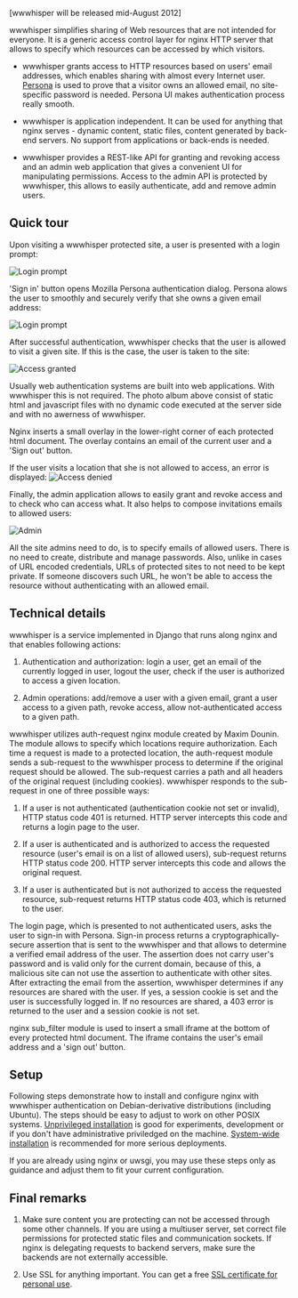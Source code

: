 [wwwhisper will be released mid-August 2012]

wwwhisper simplifies sharing of Web resources that are not intended
for everyone. It is a generic access control layer for nginx HTTP
server that allows to specify which resources can be accessed by
which visitors.

* wwwhisper grants access to HTTP resources based on users' email
  addresses, which enables sharing with almost every Internet user.
  [Persona](http://persona.org) is used to prove that a visitor owns
  an allowed email, no site-specific password is needed. Persona UI
  makes authentication process really smooth.

* wwwhisper is application independent. It can be used for anything
  that nginx serves - dynamic content, static files, content generated
  by back-end servers. No support from applications or back-ends is needed.

* wwwhisper provides a REST-like API for granting and revoking access
  and an admin web application that gives a convenient UI for
  manipulating permissions. Access to the admin API is protected by
  wwwhisper, this allows to easily authenticate, add and remove admin
  users.

Quick tour
-----------

Upon visiting a wwwhisper protected site, a user is presented with a
login prompt:

![Login prompt](https://raw.github.com/wrr/www/master/mixedbit.org/wwwhisper_screens/login_required.png)

'Sign in' button opens Mozilla Persona authentication dialog. Persona
alows the user to smoothly and securely verify that she owns a
given email address:

![Login prompt](https://raw.github.com/wrr/www/master/mixedbit.org/wwwhisper_screens/persona_dialog.png)

After successful authentication, wwwhisper checks that the user is
allowed to visit a given site. If this is the case, the user is taken
to the site:

![Access granted](https://raw.github.com/wrr/www/master/mixedbit.org/wwwhisper_screens/access_granted.png)

Usually web authentication systems are built into web
applications. With wwwhisper this is not required. The photo album
above consist of static html and javascript files with no dynamic code
executed at the server side and with no awerness of wwwhisper.

Nginx inserts a small overlay in the lower-right corner of each
protected html document. The overlay contains an email of the current
user and a 'Sign out' button.

If the user visits a location that she is not allowed to access, an
error is displayed:
![Access denied](https://raw.github.com/wrr/www/master/mixedbit.org/wwwhisper_screens/access_denied.png)

Finally, the admin application allows to easily grant and revoke
access and to check who can access what. It also helps to compose
invitations emails to allowed users:

![Admin](https://raw.github.com/wrr/www/master/mixedbit.org/wwwhisper_screens/admin.png)

All the site admins need to do, is to specify emails of allowed
users. There is no need to create, distribute and manage
passwords. Also, unlike in cases of URL encoded credentials, URLs of
protected sites to not need to be kept private. If someone discovers
such URL, he won't be able to access the resource without
authenticating with an allowed email.

Technical details
-----------------

wwwhisper is a service implemented in Django that runs along nginx
and that enables following actions:

1. Authentication and authorization: login a user, get an email of
the currently logged in user, logout the user, check if
the user is authorized to access a given location.

2. Admin operations: add/remove a user with a given email, grant a
user access to a given path, revoke access, allow not-authenticated
access to a given path.

wwwhisper utilizes auth-request nginx module created by Maxim Dounin.
The module allows to specify which locations require authorization.
Each time a request is made to a protected location, the auth-request
module sends a sub-request to the wwwhisper process to determine if
the original request should be allowed. The sub-request carries a path
and all headers of the original request (including cookies).
wwwhisper responds to the sub-request in one of three possible ways:

1. If a user is not authenticated (authentication cookie not set or
   invalid), HTTP status code 401 is returned. HTTP server intercepts
   this code and returns a login page to the user.

2. If a user is authenticated and is authorized to access the
   requested resource (user's email is on a list of allowed users),
   sub-request returns HTTP status code 200. HTTP server intercepts
   this code and allows the original request.

3. If a user is authenticated but is not authorized to access the
   requested resource, sub-request returns HTTP status code 403, which
   is returned to the user.

The login page, which is presented to not authenticated users, asks
the user to sign-in with Persona. Sign-in process returns a
cryptographically-secure assertion that is sent to the wwwhisper and
that allows to determine a verified email address of the user. The
assertion does not carry user's password and is valid only for the
current domain, because of this, a malicious site can not use the
assertion to authenticate with other sites. After extracting the email
from the assertion, wwwhisper determines if any resources are shared
with the user. If yes, a session cookie is set and the user is
successfully logged in. If no resources are shared, a 403 error is
returned to the user and a session cookie is not set.

nginx sub_filter module is used to insert a small iframe at the bottom
of every protected html document. The iframe contains the user's email
address and a 'sign out' button.


Setup
-----

Following steps demonstrate how to install and configure nginx with
wwwhisper authentication on Debian-derivative distributions (including
Ubuntu). The steps should be easy to adjust to work on other POSIX
systems. [Unprivileged
installation](https://github.com/wrr/wwwhisper/blob/master/doc/unprivileged_install.md)
is good for experiments, development or if you don't have
administrative priviledged on the machine. [System-wide
installation](https://github.com/wrr/wwwhisper/blob/master/doc/system_wide_install.md)
is recommended for more serious deployments.

If you are already using nginx or uwsgi, you may use these steps only
as guidance and adjust them to fit your current configuration.

Final remarks
-----------------

1. Make sure content you are protecting can not be accessed through
some other channels. If you are using a multiuser server, set
correct file permissions for protected static files and
communication sockets. If nginx is delegating requests to backend
servers, make sure the backends are not externally accessible.

2. Use SSL for anything important. You can get a free [SSL certificate
   for personal use](https://cert.startcom.org/).